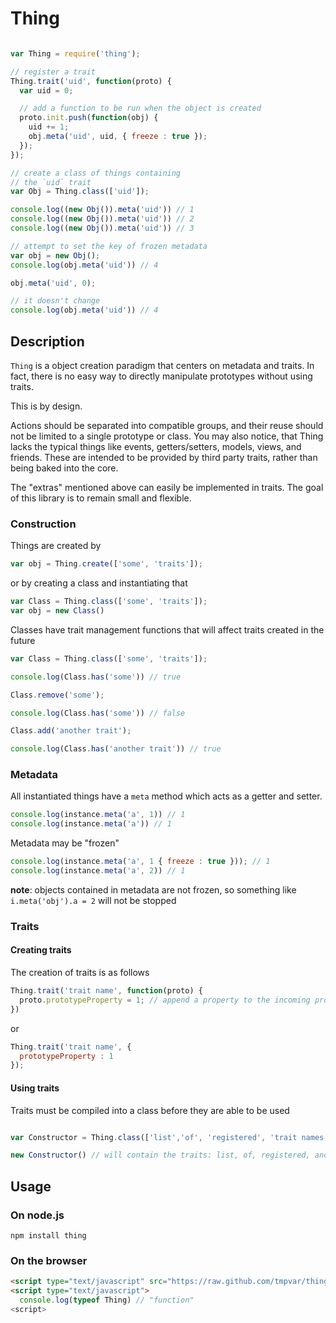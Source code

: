 # Thing

```javascript

var Thing = require('thing');

// register a trait
Thing.trait('uid', function(proto) {
  var uid = 0;

  // add a function to be run when the object is created
  proto.init.push(function(obj) {
    uid += 1;
    obj.meta('uid', uid, { freeze : true });
  });
});

// create a class of things containing
// the `uid` trait
var Obj = Thing.class(['uid']);

console.log((new Obj()).meta('uid')) // 1
console.log((new Obj()).meta('uid')) // 2
console.log((new Obj()).meta('uid')) // 3

// attempt to set the key of frozen metadata
var obj = new Obj();
console.log(obj.meta('uid')) // 4

obj.meta('uid', 0);

// it doesn't change
console.log(obj.meta('uid')) // 4

```

## Description

`Thing` is a object creation paradigm that centers on metadata and traits. In fact,
there is no easy way to directly manipulate prototypes without using traits.

This is by design.

Actions should be separated into compatible groups, and their reuse should not be
limited to a single prototype or class.  You may also notice, that Thing lacks the
typical things like events, getters/setters, models, views, and friends. These are
intended to be provided by third party traits, rather than being baked into the
core.

The "extras" mentioned above can easily be implemented in traits. The goal of
this library is to remain small and flexible.

### Construction

Things are created by

```javascript
var obj = Thing.create(['some', 'traits']);
```

or by creating a class and instantiating that

```javascript
var Class = Thing.class(['some', 'traits']);
var obj = new Class()
```

Classes have trait management functions that will affect traits created in the future

```javascript
var Class = Thing.class(['some', 'traits']);

console.log(Class.has('some')) // true

Class.remove('some');

console.log(Class.has('some')) // false

Class.add('another trait');

console.log(Class.has('another trait')) // true
```

### Metadata

All instantiated things have a `meta` method which acts as a getter and setter.

```javascript
console.log(instance.meta('a', 1)) // 1
console.log(instance.meta('a')) // 1
```

Metadata may be "frozen"

```javascript
console.log(instance.meta('a', 1 { freeze : true })); // 1
console.log(instance.meta('a', 2)) // 1
```

__note__: objects contained in metadata are not frozen, so something like
```i.meta('obj').a = 2``` will not be stopped

### Traits

#### Creating traits
The creation of traits is as follows

```javascript
Thing.trait('trait name', function(proto) {
  proto.prototypeProperty = 1; // append a property to the incoming prototype
})
```

or

```javascript
Thing.trait('trait name', {
  prototypeProperty : 1
});
```

#### Using traits

Traits must be compiled into a class before they are able to be used

```javascript

var Constructor = Thing.class(['list','of', 'registered', 'trait names'])

new Constructor() // will contain the traits: list, of, registered, and 'trait names'
```

## Usage

### On node.js

  `npm install thing`


### On the browser

  ```html
  <script type="text/javascript" src="https://raw.github.com/tmpvar/thing.js/master/lib/thing.min.js"></script>
  <script type="text/javascript">
    console.log(typeof Thing) // "function"
  <script>
  ```

